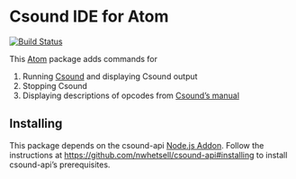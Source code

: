 # Csound IDE for Atom

[![Build Status](https://travis-ci.org/nwhetsell/ide-csound.svg?branch=master)](https://travis-ci.org/nwhetsell/ide-csound)

This [Atom](https://atom.io) package adds commands for

1. Running [Csound](https://en.wikipedia.org/wiki/Csound) and displaying Csound output
2. Stopping Csound
3. Displaying descriptions of opcodes from [Csound’s manual](https://csound.com/docs/manual/PartReference.html)

## Installing

This package depends on the csound-api [Node.js Addon](https://nodejs.org/api/addons.html). Follow the instructions at https://github.com/nwhetsell/csound-api#installing to install csound-api’s prerequisites.
